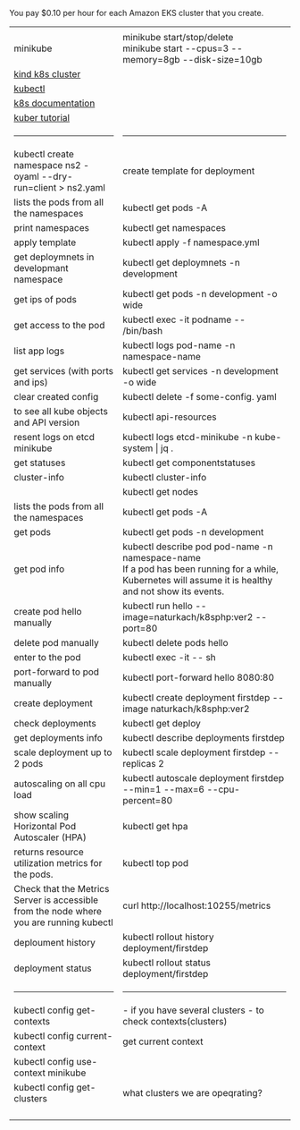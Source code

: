 You pay $0.10 per hour for each Amazon EKS cluster that you create.

<table>
  <tr>    <td></td> <td></td>  </tr>
<tr>    <td>minikube</td> <td> minikube start/stop/delete <br> minikube start --cpus=3 --memory=8gb --disk-size=10gb</td>  </tr>
<tr>    <td><a href='https://kind.sigs.k8s.io/docs/user/quick-start/#installation'>kind k8s cluster</a></td> <td></td>  </tr>
<tr>    <td><a href='https://kubernetes.io/docs/tasks/tools/install-kubectl-linux/'>kubectl</a></td> <td></td>  </tr>
<tr>    <td><a href='https://kubernetes.io/docs/home/'> k8s documentation</a></td> <td></td>  </tr>
<tr>    <td><a href='https://kubernetes.io/docs/tutorials/kubernetes-basics/'> kuber tutorial</a></td> <td></td>  </tr>
  <tr>    <td><hr></td> <td><hr></td>  </tr> 
<tr>    <td>kubectl create namespace ns2 -oyaml --dry-run=client > ns2.yaml</td> <td>create template for deployment</td>  </tr>
<tr>    <td>lists the pods from all the namespaces</td><td>kubectl get pods -A</td>  </tr>
<tr>    <td>print namespaces</td><td>kubectl get namespaces</td>  </tr>
<tr>    <td>apply template</td><td>kubectl apply -f namespace.yml</td>  </tr>
<tr>    <td>get deploymnets in developmant namespace</td><td> kubectl get deploymnets -n development</td>  </tr>

<tr>    <td>get ips of pods</td> <td> kubectl get pods -n development -o wide</td>  </tr>
<tr>    <td>get access to the pod</td> <td> kubectl exec -it podname -- /bin/bash </td>  </tr>
<tr>    <td>list app logs </td> <td> kubectl logs pod-name -n namespace-name</td>  </tr>
<tr>    <td>get services (with ports and ips) </td> <td>  kubectl get services -n development -o wide</td>  </tr>
<tr>    <td>clear created config </td> <td> kubectl delete -f some-config.                     yaml</td>  </tr>
<tr>    <td>to see all kube objects and API version</td> <td>kubectl api-resources</td>  </tr>
<tr>    <td>resent logs on etcd minikube</td> <td>kubectl logs etcd-minikube -n kube-system | jq .</td>  </tr>
<tr>    <td>get statuses</td> <td>kubectl get componentstatuses</td>  </tr>
<tr>    <td>cluster-info</td> <td>kubectl cluster-info</td>  </tr>
<tr>    <td></td> <td>kubectl get nodes</td>  </tr>
<tr>    <td>lists the pods from all the namespaces</td><td>kubectl get pods -A</td>  </tr>
<tr>    <td>get pods</td><td> kubectl get pods -n development</td>  </tr>
<tr>    <td>get pod info </td> <td> kubectl describe pod pod-name -n namespace-name <br> If a pod has been running for a while, Kubernetes will assume it is healthy and not show its events.</td>  </tr>
<tr>    <td>create pod hello manually</td> <td>kubectl run hello --image=naturkach/k8sphp:ver2 --port=80</td>  </tr>
<tr>    <td>delete pod manually</td> <td>kubectl delete pods hello</td>  </tr>
<tr>    <td>enter to the pod</td> <td>kubectl exec -it <podname> -- sh</td>  </tr>
<tr>    <td>port-forward to pod manually</td> <td>kubectl port-forward hello 8080:80</td>  </tr>
<tr>    <td>create deployment</td> <td>kubectl create deployment firstdep --image naturkach/k8sphp:ver2</td>  </tr
  <tr>    <td>check deployments</td> <td>kubectl get deploy</td>  </tr
  <tr>    <td>get deployments info</td> <td>kubectl describe deployments firstdep</td>  </tr
  <tr>    <td>scale deployment up to 2 pods</td> <td>kubectl scale deployment firstdep --replicas 2</td>  </tr>
  <tr>    <td>autoscaling on all cpu load</td> <td>kubectl autoscale deployment firstdep --min=1 --max=6 --cpu-percent=80</td>  </tr>
  <tr>    <td>show scaling Horizontal Pod Autoscaler (HPA) </td> <td>kubectl get hpa</td>  </tr>
  <tr>    <td>returns resource utilization metrics for the pods.</td> <td>kubectl top pod </td>  </tr>
  <tr>    <td>Check that the Metrics Server is accessible from the node where you are running kubectl</td> <td>curl http://localhost:10255/metrics </td>  </tr>
  <tr>    <td>deploument history</td> <td>kubectl rollout history deployment/firstdep</td>  </tr>
  <tr>    <td>deployment status</td> <td>kubectl rollout status deployment/firstdep</td>  </tr>
  <tr>    <td><hr></td> <td><hr></td>  </tr>
  <tr>    <td>kubectl config get-contexts</td> <td> - if you have several clusters - to check contexts(clusters)</td>  </tr>
  <tr>    <td>kubectl config current-context</td> <td>get current context</td>  </tr>
  <tr>    <td>kubectl config use-context minikube</td> <td></td>  </tr> 
  <tr>    <td>kubectl config get-clusters</td> <td> what clusters we are opeqrating?</td>  </tr>
  <tr>    <td></td> <td></td>  </tr>
  <tr>    <td></td> <td></td>  </tr>
  <tr>    <td></td> <td></td>  </tr>
  <tr>    <td></td> <td></td>  </tr>
</table>
